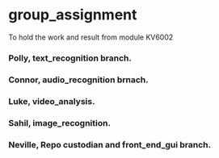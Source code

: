 # group_assignment
To hold the work and result from module KV6002

### Polly, text_recognition branch.
### Connor, audio_recognition brnach.
### Luke, video_analysis.
### Sahil, image_recognition.
### Neville, Repo custodian and front_end_gui branch.
